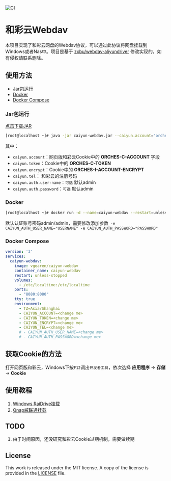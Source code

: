 ![CI](https://github.com/vgearen/webdav-caiyun/actions/workflows/CI.yml/badge.svg)

# 和彩云Webdav

本项目实现了和彩云网盘的Webdav协议，可以通过此协议将网盘挂载到Windows或者Nas中。项目是基于 [zxbu/webdav-aliyundriver](https://github.com/zxbu/webdav-aliyundriver) 修改实现的，如有侵权请联系删除。



## 使用方法

- [Jar包运行](#jar包运行)
- [Docker](#Docker)
- [Docker Compose](#Docker-Compose)



### Jar包运行
[点击下载JAR](https://github.com/VGEAREN/webdav-caiyun/releases/download/v1.0.0/caiyun-webdav.jar)
```bash
[root@localhost ~]# java -jar caiyun-webdav.jar --caiyun.account="orches-c-account" --caiyun.token="orches-c-token" --caiyun.encrypt="orches-i-account-encrypt" --caiyun.tel="user telnum"
```

其中：

- `caiyun.account`：网页版和彩云Cookie中的 **ORCHES-C-ACCOUNT** 字段
- `caiyun.token`：Cookie中的 **ORCHES-C-TOKEN** 
- `caiyun.encrypt`：Cookie中的 **ORCHES-I-ACCOUNT-ENCRYPT** 
- `caiyun.tel`： 和彩云的注册号码
- `caiyun.auth.user-name`：`可选` 默认admin
- `caiyun.auth.password`：`可选` 默认admin


### Docker

```bash
[root@localhost ~]# docker run -d --name=caiyun-webdav --restart=unless-stopped -p 8080:8080  -v /etc/localtime:/etc/localtime -e TZ="Asia/Shanghai" -e JAVA_OPTS="-Xmx512m" -e CAIYUN_ACCOUNT="ORCHES-C-ACCOUNT" -e CAIYUN_TOKEN="ORCHES-C-TOKEN" -e CAIYUN_ENCRYPT="ORCHES-I-ACCOUNT-ENCRYPT" -e CAIYUN_TEL="YOUR PHONE" vgearen/caiyun-webdav
```

默认认证账号密码admin/admin，需要修改添加参数` -e CAIYUN_AUTH_USER_NAME="USERNAME" -e CAIYUN_AUTH_PASSWORD="PASSWORD"` 

### Docker Compose

```yaml
version: '3'
services:
  caiyun-webdav:
    image: vgearen/caiyun-webdav
    container_name: caiyun-webdav
    restart: unless-stopped
    volumes:
      - /etc/localtime:/etc/localtime
    ports:
      - "8080:8080"
    tty: true
    environment:
      - TZ=Asia/Shanghai
      - CAIYUN_ACCOUNT=<change me>
      - CAIYUN_TOKEN=<change me>
      - CAIYUN_ENCRYPT=<change me>
      - CAIYUN_TEL=<change me>
      # - CAIYUN_AUTH_USER_NAME=<change me>
      # - CAIYUN_AUTH_PASSWORD=<change me>

```

## 获取Cookie的方法
打开网页版和彩云，Windows下按`F12`调出`开发者工具`，依次选择 **应用程序** -> **存储** -> **Cookie**

## 使用教程

1. [Windows RaiDrive挂载]()
2. [Qnap威联通挂载](https://github.com/VGEAREN/webdav-caiyun/wiki/Qnap%E5%A8%81%E8%81%94%E9%80%9A%E6%8C%82%E8%BD%BD%E5%92%8C%E5%BD%A9%E4%BA%91)



## TODO

1. 由于时间原因，还没研究和彩云Cookie过期机制，需要做续期





## License
This work is released under the MIT license. A copy of the license is provided in the [LICENSE](./LICENSE) file.
